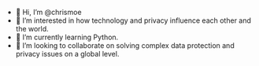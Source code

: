 - 👋 Hi, I’m @chrismoe
- 👀 I’m interested in how technology and privacy influence each other and the world.
- 🌱 I’m currently learning Python.
- 💞️ I’m looking to collaborate on solving complex data protection and privacy issues on a global level.
